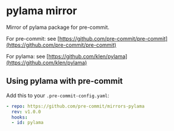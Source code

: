 # pylama mirror

Mirror of pylama package for pre-commit.

For pre-commit: see [https://github.com/pre-commit/pre-commit](https://github.com/pre-commit/pre-commit)

For pylama: see [https://github.com/klen/pylama](https://github.com/klen/pylama)

## Using pylama with pre-commit

Add this to your `.pre-commit-config.yaml`:

```yaml
- repo: https://github.com/pre-commit/mirrors-pylama
  rev: v1.0.0
  hooks:
  - id: pylama
```
